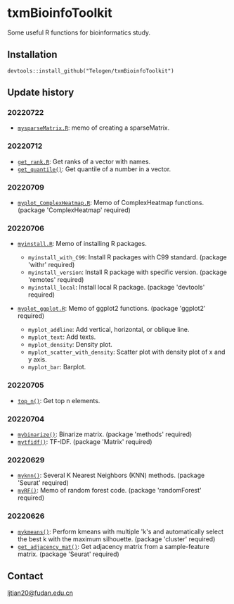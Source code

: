 # txmBioinfoToolkit

Some useful R functions for bioinformatics study.

## Installation

```
devtools::install_github("Telogen/txmBioinfoToolkit")
```

## Update history

### 20220722

- [`mysparseMatrix.R`](https://github.com/Telogen/txmBioinfoToolkit/blob/main/R/mysparseMatrix.R): memo of creating a sparseMatrix.

### 20220712

- [`get_rank.R`](https://github.com/Telogen/txmBioinfoToolkit/blob/main/R/get_rank.R): Get ranks of a vector with names.
- [`get_quantile()`](https://github.com/Telogen/txmBioinfoToolkit/blob/main/R/get_rank.R): Get quantile of a number in a vector.

### 20220709

- [`myplot_ComplexHeatmap.R`](https://github.com/Telogen/txmBioinfoToolkit/blob/main/R/myplot_ComplexHeatmap.R): Memo of ComplexHeatmap functions. (package 'ComplexHeatmap' required)

### 20220706

- [`myinstall.R`](https://github.com/Telogen/txmBioinfoToolkit/blob/main/R/myinstall.R): Memo of installing R packages. 
  - `myinstall_with_C99`: Install R packages with C99 standard. (package 'withr' required)
  - `myinstall_version`: Install R package with specific version. (package 'remotes' required)
  - `myinstall_local`: Install local R package. (package 'devtools' required)

- [`myplot_ggplot.R`](https://github.com/Telogen/txmBioinfoToolkit/blob/main/R/myplot_ggplot2.R): Memo of ggplot2 functions. (package 'ggplot2' required)
  - `myplot_addline`: Add vertical, horizontal, or oblique line.
  - `myplot_text`: Add texts.
  - `myplot_density`: Density plot.
  - `myplot_scatter_with_density`: Scatter plot with density plot of x and y axis.
  - `myplot_bar`: Barplot.

### 20220705

- [`top_n()`](https://github.com/Telogen/txmBioinfoToolkit/blob/main/R/top_n.R): Get top n elements.

### 20220704

- [`mybinarize()`](https://github.com/Telogen/txmBioinfoToolkit/blob/main/R/mybinarize.R): Binarize matrix. (package 'methods' required)
- [`mytfidf()`](https://github.com/Telogen/txmBioinfoToolkit/blob/main/R/mytfidf.R): TF-IDF. (package 'Matrix' required)

### 20220629

- [`myknn()`](https://github.com/Telogen/txmBioinfoToolkit/blob/main/R/myknn.R): Several K Nearest Neighbors (KNN) methods. (package 'Seurat' required)
- [`myRF()`](https://github.com/Telogen/txmBioinfoToolkit/blob/main/R/myRF.R): Memo of random forest code. (package 'randomForest' required)


### 20220626

- [`mykmeans()`](https://github.com/Telogen/txmBioinfoToolkit/blob/main/R/mykmeans.R): Perform kmeans with multiple 'k's and automatically select the best k with the maximum silhouette. (package 'cluster' required)
- [`get_adjacency_mat()`](https://github.com/Telogen/txmBioinfoToolkit/blob/main/R/get_adjacency_mat.R): Get adjacency matrix from a sample-feature matrix. (package 'Seurat' required)



## Contact
ljtian20@fudan.edu.cn


